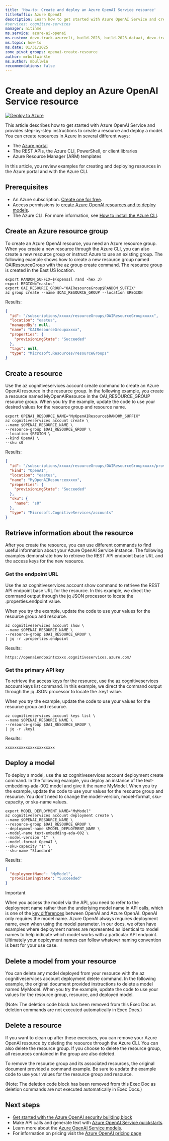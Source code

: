 ```yaml
---
title: 'How-to: Create and deploy an Azure OpenAI Service resource'
titleSuffix: Azure OpenAI
description: Learn how to get started with Azure OpenAI Service and create your first resource and deploy your first model in the Azure CLI or the Azure portal.
#services: cognitive-services
manager: nitinme
ms.service: azure-ai-openai
ms.custom: devx-track-azurecli, build-2023, build-2023-dataai, devx-track-azurepowershell, innovation-engine
ms.topic: how-to
ms.date: 01/31/2025
zone_pivot_groups: openai-create-resource
author: mrbullwinkle
ms.author: mbullwin
recommendations: false
---
```


# Create and deploy an Azure OpenAI Service resource

[![Deploy to Azure](https://aka.ms/deploytoazurebutton)](https://go.microsoft.com/fwlink/?linkid=2303211)

This article describes how to get started with Azure OpenAI Service and provides step-by-step instructions to create a resource and deploy a model. You can create resources in Azure in several different ways:

- The [Azure portal](https://portal.azure.com/?microsoft_azure_marketplace_ItemHideKey=microsoft_openai_tip#create/Microsoft.CognitiveServicesOpenAI)
- The REST APIs, the Azure CLI, PowerShell, or client libraries
- Azure Resource Manager (ARM) templates

In this article, you review examples for creating and deploying resources in the Azure portal and with the Azure CLI.

## Prerequisites

- An Azure subscription. <a href="https://azure.microsoft.com/free/ai-services" target="_blank">Create one for free</a>.
- Access permissions to [create Azure OpenAI resources and to deploy models](../how-to/role-based-access-control.md).
- The Azure CLI. For more information, see [How to install the Azure CLI](/cli/azure/install-azure-cli).

## Create an Azure resource group

To create an Azure OpenAI resource, you need an Azure resource group. When you create a new resource through the Azure CLI, you can also create a new resource group or instruct Azure to use an existing group. The following example shows how to create a new resource group named OAIResourceGroup with the az group create command. The resource group is created in the East US location.

```azurecli
export RANDOM_SUFFIX=$(openssl rand -hex 3)
export REGION="eastus"
export OAI_RESOURCE_GROUP="OAIResourceGroup$RANDOM_SUFFIX"
az group create --name $OAI_RESOURCE_GROUP --location $REGION
```

Results: 

<!-- expected_similarity=0.3 -->

```JSON
{
  "id": "/subscriptions/xxxxx/resourceGroups/OAIResourceGroupxxxxx",
  "location": "eastus",
  "managedBy": null,
  "name": "OAIResourceGroupxxxxx",
  "properties": {
    "provisioningState": "Succeeded"
  },
  "tags": null,
  "type": "Microsoft.Resources/resourceGroups"
}
```

## Create a resource

Use the az cognitiveservices account create command to create an Azure OpenAI resource in the resource group. In the following example, you create a resource named MyOpenAIResource in the OAI_RESOURCE_GROUP resource group. When you try the example, update the code to use your desired values for the resource group and resource name.

```azurecli
export OPENAI_RESOURCE_NAME="MyOpenAIResource$RANDOM_SUFFIX"
az cognitiveservices account create \
--name $OPENAI_RESOURCE_NAME \
--resource-group $OAI_RESOURCE_GROUP \
--location $REGION \
--kind OpenAI \
--sku s0
```

Results: 

<!-- expected_similarity=0.3 -->

```JSON
{
  "id": "/subscriptions/xxxxx/resourceGroups/OAIResourceGroupxxxxx/providers/Microsoft.CognitiveServices/accounts/MyOpenAIResourcexxxxx",
  "kind": "OpenAI",
  "location": "eastus",
  "name": "MyOpenAIResourcexxxxx",
  "properties": {
    "provisioningState": "Succeeded"
  },
  "sku": {
    "name": "s0"
  },
  "type": "Microsoft.CognitiveServices/accounts"
}
```

## Retrieve information about the resource

After you create the resource, you can use different commands to find useful information about your Azure OpenAI Service instance. The following examples demonstrate how to retrieve the REST API endpoint base URL and the access keys for the new resource.

### Get the endpoint URL

Use the az cognitiveservices account show command to retrieve the REST API endpoint base URL for the resource. In this example, we direct the command output through the jq JSON processor to locate the .properties.endpoint value.

When you try the example, update the code to use your values for the resource group and resource.

```azurecli
az cognitiveservices account show \
--name $OPENAI_RESOURCE_NAME \
--resource-group $OAI_RESOURCE_GROUP \
| jq -r .properties.endpoint
```

Results: 

<!-- expected_similarity=0.3 -->

```text
https://openaiendpointxxxxx.cognitiveservices.azure.com/
```

### Get the primary API key

To retrieve the access keys for the resource, use the az cognitiveservices account keys list command. In this example, we direct the command output through the jq JSON processor to locate the .key1 value.

When you try the example, update the code to use your values for the resource group and resource.

```azurecli
az cognitiveservices account keys list \
--name $OPENAI_RESOURCE_NAME \
--resource-group $OAI_RESOURCE_GROUP \
| jq -r .key1
```

Results: 

<!-- expected_similarity=0.3 -->

```text
xxxxxxxxxxxxxxxxxxxxxx
```

## Deploy a model

To deploy a model, use the az cognitiveservices account deployment create command. In the following example, you deploy an instance of the text-embedding-ada-002 model and give it the name MyModel. When you try the example, update the code to use your values for the resource group and resource. You don't need to change the model-version, model-format, sku-capacity, or sku-name values.

```azurecli
export MODEL_DEPLOYMENT_NAME="MyModel"
az cognitiveservices account deployment create \
--name $OPENAI_RESOURCE_NAME \
--resource-group $OAI_RESOURCE_GROUP \
--deployment-name $MODEL_DEPLOYMENT_NAME \
--model-name text-embedding-ada-002 \
--model-version "1"  \
--model-format OpenAI \
--sku-capacity "1" \
--sku-name "Standard"
```

Results: 

<!-- expected_similarity=0.3 -->

```JSON
{
  "deploymentName": "MyModel",
  "provisioningState": "Succeeded"
}
```

> [!IMPORTANT]
> When you access the model via the API, you need to refer to the deployment name rather than the underlying model name in API calls, which is one of the [key differences](../how-to/switching-endpoints.yml) between OpenAI and Azure OpenAI. OpenAI only requires the model name. Azure OpenAI always requires deployment name, even when using the model parameter. In our docs, we often have examples where deployment names are represented as identical to model names to help indicate which model works with a particular API endpoint. Ultimately your deployment names can follow whatever naming convention is best for your use case.

## Delete a model from your resource

You can delete any model deployed from your resource with the az cognitiveservices account deployment delete command. In the following example, the original document provided instructions to delete a model named MyModel. When you try the example, update the code to use your values for the resource group, resource, and deployed model.

(Note: The deletion code block has been removed from this Exec Doc as deletion commands are not executed automatically in Exec Docs.)

## Delete a resource

If you want to clean up after these exercises, you can remove your Azure OpenAI resource by deleting the resource through the Azure CLI. You can also delete the resource group. If you choose to delete the resource group, all resources contained in the group are also deleted.

To remove the resource group and its associated resources, the original document provided a command example. Be sure to update the example code to use your values for the resource group and resource.

(Note: The deletion code block has been removed from this Exec Doc as deletion commands are not executed automatically in Exec Docs.)

## Next steps

- [Get started with the Azure OpenAI security building block](/azure/developer/ai/get-started-securing-your-ai-app?tabs=github-codespaces&pivots=python)
- Make API calls and generate text with [Azure OpenAI Service quickstarts](../quickstart.md).
- Learn more about the [Azure OpenAI Service models](../concepts/models.md).
- For information on pricing visit the [Azure OpenAI pricing page](https://azure.microsoft.com/pricing/details/cognitive-services/openai-service/)